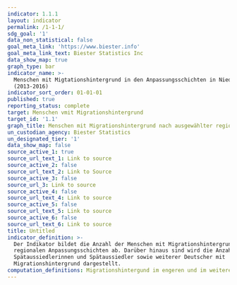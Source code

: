 ```yaml
---
indicator: 1.1.1
layout: indicator
permalink: /1-1-1/
sdg_goal: '1'
data_non_statistical: false
goal_meta_link: 'https://www.biester.info'
goal_meta_link_text: Biester Statistics Inc
data_show_map: true
graph_type: bar
indicator_name: >-
  Menschen mit Migtationshintergrund in den Anpassungsschichten in Niedersachsen
  (2013-2016)
indicator_sort_order: 01-01-01
published: true
reporting_status: complete
target: Menschen vmit Migrationshintergrund
target_id: '1.1'
graph_title: Menschen mit Migrationshintergrund nach ausgewählter regionaler Gliederung
un_custodian_agency: Biester Statistics
un_designated_tier: '1'
data_show_map: false
source_active_1: true
source_url_text_1: Link to source
source_active_2: false
source_url_text_2: Link to Source
source_active_3: false
source_url_3: Link to source
source_active_4: false
source_url_text_4: Link to source
source_active_5: false
source_url_text_5: Link to source
source_active_6: false
source_url_text_6: Link to source
title: Untitled
indicator_definition: >-
  Der Indikator bildet die Anzahl der Menschen mit Migrationshintergrung in den
  regionalen Anpassungsschichten ab. Darüber hinaus sind wird die Anzahl der
  Spätaussiedlerinnen und Spätaussiedler sowie weiterer Deutscher mit
  Migrationshintergrund dargestellt.
computation_definitions: Migrationshintergund im engeren und im weiteren Sinne
---
```

